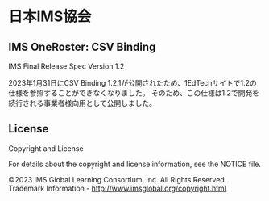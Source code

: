 # 日本IMS協会
## IMS OneRoster: CSV Binding
IMS Final Release
Spec Version 1.2

2023年1月31日にCSV Binding 1.2.1が公開されたため、1EdTechサイトで1.2の仕様を参照することができなくなりました。
そのため、この仕様は1.2で開発を続行される事業者様向用として公開しました。

## License
Copyright and License

For details about the copyright and license information, see the NOTICE file.

©2023 IMS Global Learning Consortium, Inc. All Rights Reserved. Trademark Information - http://www.imsglobal.org/copyright.html

